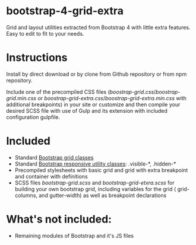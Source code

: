 # bootstrap-4-grid-extra
 Grid and layout utilities extracted from Bootstrap 4 with little extra features. Easy to edit to fit to your needs.

# Instructions
Install by direct download or by clone from Github repository or from npm repository.

Include one of the precompiled CSS files (*boostrap-grid.css*/*boostrap-grid.min.css* or *boostrap-grid-extra.css*/*boostrap-grid-extra.min.css* with additional breakpoints) in your site or customize and then compile your desired SCSS file with use of Gulp and its extension with included configuration gulpfile.

# Included
- Standard [Bootstrap grid classes](https://getbootstrap.com/docs/4.3/layout/grid/)
- Standard [Bootstrap responsive utility classes](https://getbootstrap.com/docs/4.3/layout/utilities-for-layout/): .visible-\*, .hidden-\*
- Precompiled stylesheets with basic grid and grid with extra breakpoint and container with definitions
- SCSS files *bootstrap-grid.scss* and *bootstrap-grid-etxra.scss* for building your own bootstrap grid, including variables for the grid ( grid-columns, and gutter-width) as well as breakpoint declarations

# What's not included:
- Remaining modules of Bootstrap and it's JS files